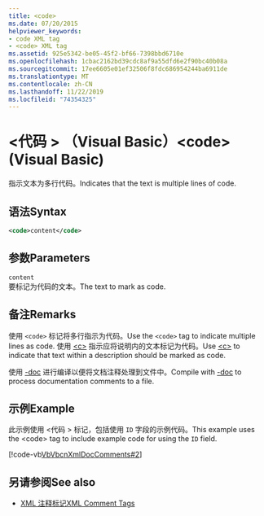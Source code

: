 ```yaml
---
title: <code>
ms.date: 07/20/2015
helpviewer_keywords:
- code XML tag
- <code> XML tag
ms.assetid: 925e5342-be05-45f2-bf66-7398bbd6710e
ms.openlocfilehash: 1cbac2162bd39cdc8af9a55dfd6e2f90bc40b08a
ms.sourcegitcommit: 17ee6605e01ef32506f8fdc686954244ba6911de
ms.translationtype: MT
ms.contentlocale: zh-CN
ms.lasthandoff: 11/22/2019
ms.locfileid: "74354325"
---
```

# <a name="code-visual-basic"></a><span data-ttu-id="6d8ee-101">\<代码 > （Visual Basic）</span><span class="sxs-lookup"><span data-stu-id="6d8ee-101">\<code> (Visual Basic)</span></span>
<span data-ttu-id="6d8ee-102">指示文本为多行代码。</span><span class="sxs-lookup"><span data-stu-id="6d8ee-102">Indicates that the text is multiple lines of code.</span></span>  
  
## <a name="syntax"></a><span data-ttu-id="6d8ee-103">语法</span><span class="sxs-lookup"><span data-stu-id="6d8ee-103">Syntax</span></span>  
  
```xml  
<code>content</code>  
```  
  
## <a name="parameters"></a><span data-ttu-id="6d8ee-104">参数</span><span class="sxs-lookup"><span data-stu-id="6d8ee-104">Parameters</span></span>  
 `content`  
 <span data-ttu-id="6d8ee-105">要标记为代码的文本。</span><span class="sxs-lookup"><span data-stu-id="6d8ee-105">The text to mark as code.</span></span>  
  
## <a name="remarks"></a><span data-ttu-id="6d8ee-106">备注</span><span class="sxs-lookup"><span data-stu-id="6d8ee-106">Remarks</span></span>  
 <span data-ttu-id="6d8ee-107">使用 `<code>` 标记将多行指示为代码。</span><span class="sxs-lookup"><span data-stu-id="6d8ee-107">Use the `<code>` tag to indicate multiple lines as code.</span></span> <span data-ttu-id="6d8ee-108">使用 [\<c>](../../../visual-basic/language-reference/xmldoc/c.md) 指示应将说明内的文本标记为代码。</span><span class="sxs-lookup"><span data-stu-id="6d8ee-108">Use [\<c>](../../../visual-basic/language-reference/xmldoc/c.md) to indicate that text within a description should be marked as code.</span></span>  
  
 <span data-ttu-id="6d8ee-109">使用 [-doc](../../../visual-basic/reference/command-line-compiler/doc.md) 进行编译以便将文档注释处理到文件中。</span><span class="sxs-lookup"><span data-stu-id="6d8ee-109">Compile with [-doc](../../../visual-basic/reference/command-line-compiler/doc.md) to process documentation comments to a file.</span></span>  
  
## <a name="example"></a><span data-ttu-id="6d8ee-110">示例</span><span class="sxs-lookup"><span data-stu-id="6d8ee-110">Example</span></span>  
 <span data-ttu-id="6d8ee-111">此示例使用 \<代码 > 标记，包括使用 `ID` 字段的示例代码。</span><span class="sxs-lookup"><span data-stu-id="6d8ee-111">This example uses the \<code> tag to include example code for using the `ID` field.</span></span>  
  
 [!code-vb[VbVbcnXmlDocComments#2](~/samples/snippets/visualbasic/VS_Snippets_VBCSharp/VbVbcnXmlDocComments/VB/Class1.vb#2)]  
  
## <a name="see-also"></a><span data-ttu-id="6d8ee-112">另请参阅</span><span class="sxs-lookup"><span data-stu-id="6d8ee-112">See also</span></span>

- [<span data-ttu-id="6d8ee-113">XML 注释标记</span><span class="sxs-lookup"><span data-stu-id="6d8ee-113">XML Comment Tags</span></span>](../../../visual-basic/language-reference/xmldoc/index.md)
